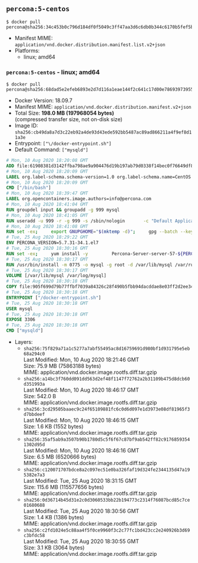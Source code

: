 ## `percona:5-centos`

```console
$ docker pull percona@sha256:34c453b0c796d184df0f5049c3ff47aa3d6c6db0b344c6170b5fef5bfb615ea2
```

-	Manifest MIME: `application/vnd.docker.distribution.manifest.list.v2+json`
-	Platforms:
	-	linux; amd64

### `percona:5-centos` - linux; amd64

```console
$ docker pull percona@sha256:68dad5e2efeb6893e2d7d116a1eae144f2c641c17d00e7869397395590c91651
```

-	Docker Version: 18.09.7
-	Manifest MIME: `application/vnd.docker.distribution.manifest.v2+json`
-	Total Size: **198.0 MB (197968054 bytes)**  
	(compressed transfer size, not on-disk size)
-	Image ID: `sha256:cb49da8a7d3c22eb92a4de93d43ede592bb5487ac89ad866211a4f9ef8d11a3e`
-	Entrypoint: `["\/docker-entrypoint.sh"]`
-	Default Command: `["mysqld"]`

```dockerfile
# Mon, 10 Aug 2020 18:20:08 GMT
ADD file:61908381d3142ffba798ae9a904476d19b197ab79d0338f14bec0f76649df8d4 in / 
# Mon, 10 Aug 2020 18:20:09 GMT
LABEL org.label-schema.schema-version=1.0 org.label-schema.name=CentOS Base Image org.label-schema.vendor=CentOS org.label-schema.license=GPLv2 org.label-schema.build-date=20200809 org.opencontainers.image.title=CentOS Base Image org.opencontainers.image.vendor=CentOS org.opencontainers.image.licenses=GPL-2.0-only org.opencontainers.image.created=2020-08-09 00:00:00+01:00
# Mon, 10 Aug 2020 18:20:09 GMT
CMD ["/bin/bash"]
# Mon, 10 Aug 2020 18:39:47 GMT
LABEL org.opencontainers.image.authors=info@percona.com
# Mon, 10 Aug 2020 18:41:04 GMT
RUN groupdel input && groupadd -g 999 mysql
# Mon, 10 Aug 2020 18:41:05 GMT
RUN useradd -u 999 -r -g 999 -s /sbin/nologin 		-c "Default Application User" mysql
# Mon, 10 Aug 2020 18:41:08 GMT
RUN set -ex;     export GNUPGHOME="$(mktemp -d)";     gpg --batch --keyserver ha.pool.sks-keyservers.net --recv-keys 430BDF5C56E7C94E848EE60C1C4CBDCDCD2EFD2A;     gpg --batch --export --armor 430BDF5C56E7C94E848EE60C1C4CBDCDCD2EFD2A > ${GNUPGHOME}/RPM-GPG-KEY-Percona;     rpmkeys --import ${GNUPGHOME}/RPM-GPG-KEY-Percona /etc/pki/rpm-gpg/RPM-GPG-KEY-CentOS-7;     curl -Lf -o /tmp/percona-release.rpm https://repo.percona.com/yum/percona-release-latest.noarch.rpm;     rpmkeys --checksig /tmp/percona-release.rpm;     yum install -y /tmp/percona-release.rpm;     rm -rf "$GNUPGHOME" /tmp/percona-release.rpm;     rpm --import /etc/pki/rpm-gpg/PERCONA-PACKAGING-KEY;     percona-release disable all;     percona-release enable original release
# Tue, 25 Aug 2020 18:29:22 GMT
ENV PERCONA_VERSION=5.7.31-34.1.el7
# Tue, 25 Aug 2020 18:30:16 GMT
RUN set -ex;     yum install -y         Percona-Server-server-57-${PERCONA_VERSION}         Percona-Server-devel-57-${PERCONA_VERSION}         Percona-Server-tokudb-57-${PERCONA_VERSION}         Percona-Server-rocksdb-57-${PERCONA_VERSION}         jemalloc         openssl         which         policycoreutils;         yum clean all;     rm -rf /var/cache/yum /var/lib/mysql
# Tue, 25 Aug 2020 18:30:17 GMT
RUN /usr/bin/install -m 0775 -o mysql -g root -d /var/lib/mysql /var/run/mysqld /docker-entrypoint-initdb.d 	&& find /etc/percona-server.cnf /etc/percona-server.conf.d /etc/my.cnf.d -name '*.cnf' -print0 		| xargs -0 grep -lZE '^(bind-address|log|user)' 		| xargs -rt -0 sed -Ei 's/^(bind-address|log|user)/#&/' 	&& printf '[mysqld]\nskip-host-cache\nskip-name-resolve\n' > /etc/my.cnf.d/docker.cnf 	&& /usr/bin/install -m 0664 -o mysql -g root /dev/null /etc/sysconfig/mysql 	&& echo "LD_PRELOAD=/usr/lib64/libjemalloc.so.1" >> /etc/sysconfig/mysql 	&& echo "THP_SETTING=never" >> /etc/sysconfig/mysql 	&& ln -s /etc/my.cnf.d /etc/mysql 	&& chown -R mysql:root /etc/percona-server.cnf /etc/percona-server.conf.d /etc/my.cnf.d 	&& chmod -R ug+rwX /etc/percona-server.cnf /etc/percona-server.conf.d /etc/my.cnf.d
# Tue, 25 Aug 2020 18:30:17 GMT
VOLUME [/var/lib/mysql /var/log/mysql]
# Tue, 25 Aug 2020 18:30:18 GMT
COPY file:905f699d79b77ffbf7039a84326c28f490b5fbb94dacddae8e03ff2d2ee34360 in /docker-entrypoint.sh 
# Tue, 25 Aug 2020 18:30:18 GMT
ENTRYPOINT ["/docker-entrypoint.sh"]
# Tue, 25 Aug 2020 18:30:18 GMT
USER mysql
# Tue, 25 Aug 2020 18:30:18 GMT
EXPOSE 3306
# Tue, 25 Aug 2020 18:30:18 GMT
CMD ["mysqld"]
```

-	Layers:
	-	`sha256:75f829a71a1c5277a7abf55495ac8d16759691d980bf1d931795e5eb68a294c0`  
		Last Modified: Mon, 10 Aug 2020 18:21:46 GMT  
		Size: 75.9 MB (75863188 bytes)  
		MIME: application/vnd.docker.image.rootfs.diff.tar.gzip
	-	`sha256:a14bc3f760dd091dd563d2ef48f1147f72762a2b31109b475d8dcb60d351993a`  
		Last Modified: Mon, 10 Aug 2020 18:46:17 GMT  
		Size: 542.0 B  
		MIME: application/vnd.docker.image.rootfs.diff.tar.gzip
	-	`sha256:3cd29505baaec9c24f65109881fc6c0d6d097e1d3973e08df81965f3d7bbdeef`  
		Last Modified: Mon, 10 Aug 2020 18:46:15 GMT  
		Size: 1.6 KB (1552 bytes)  
		MIME: application/vnd.docker.image.rootfs.diff.tar.gzip
	-	`sha256:35af5ab9a3507b90b1780d5c5f6f67c87bf9ab542ff82c91768593541302d95d`  
		Last Modified: Mon, 10 Aug 2020 18:46:16 GMT  
		Size: 6.5 MB (6520666 bytes)  
		MIME: application/vnd.docker.image.rootfs.diff.tar.gzip
	-	`sha256:c120071707bdce8a2c097ec51e0ba326faf19d324fe2344135d47a195382e7a3`  
		Last Modified: Tue, 25 Aug 2020 18:31:15 GMT  
		Size: 115.6 MB (115577656 bytes)  
		MIME: application/vnd.docker.image.rootfs.diff.tar.gzip
	-	`sha256:0d36714b45d31e2c0d3060533bb22b194773c2314f76087bcd85c7ce01680688`  
		Last Modified: Tue, 25 Aug 2020 18:30:56 GMT  
		Size: 1.4 KB (1386 bytes)  
		MIME: application/vnd.docker.image.rootfs.diff.tar.gzip
	-	`sha256:c2fd1024e5c88aa4f5f0ce9960f3c2c77fc1bd423cc2e240926b3d69c3bfdc58`  
		Last Modified: Tue, 25 Aug 2020 18:30:55 GMT  
		Size: 3.1 KB (3064 bytes)  
		MIME: application/vnd.docker.image.rootfs.diff.tar.gzip
